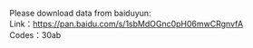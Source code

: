  Please download data from baiduyun:  
 Link：https://pan.baidu.com/s/1sbMdOGnc0pH06mwCRgnvfA  
 Codes：30ab 
